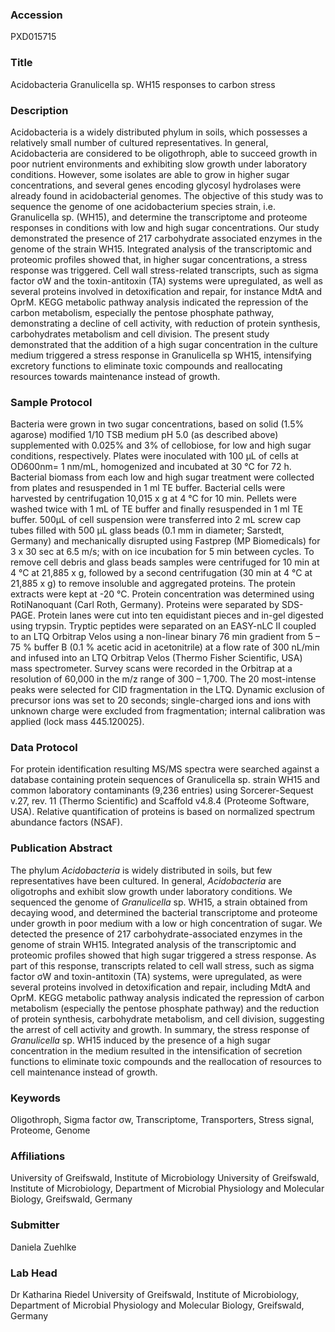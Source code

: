 ### Accession
PXD015715

### Title
Acidobacteria Granulicella sp. WH15 responses to carbon stress

### Description
Acidobacteria is a widely distributed phylum in soils, which possesses a relatively small number of cultured representatives. In general, Acidobacteria are considered to be oligothroph, able to succeed growth in poor nutrient environments and exhibiting slow growth under laboratory conditions. However, some isolates are able to grow in higher sugar concentrations, and several genes encoding glycosyl hydrolases were already found in acidobacterial genomes. The objective of this study was to sequence the genome of one acidobacterium species strain, i.e. Granulicella sp. (WH15), and determine the transcriptome and proteome responses in conditions with low and high sugar concentrations. Our study demonstrated the presence of 217 carbohydrate associated enzymes in the genome of the strain WH15. Integrated analysis of the transcriptomic and proteomic profiles showed that, in higher sugar concentrations, a stress response was triggered. Cell wall stress-related transcripts, such as sigma factor σW and the toxin-antitoxin (TA) systems were upregulated, as well as several proteins involved in detoxification and repair, for instance MdtA and OprM. KEGG metabolic pathway analysis indicated the repression of the carbon metabolism, especially the pentose phosphate pathway, demonstrating a decline of cell activity, with reduction of protein synthesis, carbohydrates metabolism and cell division. The present study demonstrated that the addition of a high sugar concentration in the culture medium triggered a stress response in Granulicella sp WH15, intensifying excretory functions to eliminate toxic compounds and reallocating resources towards maintenance instead of growth.

### Sample Protocol
Bacteria were grown in two sugar concentrations, based on solid (1.5% agarose) modified 1/10 TSB medium pH 5.0 (as described above) supplemented with 0.025% and 3% of cellobiose, for low and high sugar conditions, respectively. Plates were inoculated with 100 μL of cells at OD600nm= 1 nm/mL, homogenized and incubated at 30 °C for 72 h. Bacterial biomass from each low and high sugar treatment were collected from plates and resuspended in 1 ml TE buffer. Bacterial cells were harvested by centrifugation 10,015 x g at 4 °C for 10 min. Pellets were washed twice with 1 mL of TE buffer and finally resuspended in 1 ml TE buffer. 500µL of cell suspension were transferred into 2 mL screw cap tubes filled with 500 µL glass beads (0.1 mm in diameter; Sarstedt, Germany) and mechanically disrupted using Fastprep (MP Biomedicals) for 3 x 30 sec at 6.5 m/s; with on ice incubation for 5 min between cycles. To remove cell debris and glass beads samples were centrifuged for 10 min at 4 °C at 21,885 x g, followed by a second centrifugation (30 min at 4 °C at 21,885 x g) to remove insoluble and aggregated proteins. The protein extracts were kept at -20 °C. Protein concentration was determined using RotiNanoquant (Carl Roth, Germany). Proteins were separated by SDS-PAGE. Protein lanes were cut into ten equidistant pieces and in-gel digested using trypsin. Tryptic peptides were separated on an EASY-nLC II coupled to an LTQ Orbitrap Velos using a non-linear binary 76 min gradient from 5 – 75 % buffer B (0.1 % acetic acid in acetonitrile) at a flow rate of 300 nL/min and infused into an LTQ Orbitrap Velos (Thermo Fisher Scientific, USA) mass spectrometer. Survey scans were recorded in the Orbitrap at a resolution of 60,000 in the m/z range of 300 – 1,700. The 20 most-intense peaks were selected for CID fragmentation in the LTQ. Dynamic exclusion of precursor ions was set to 20 seconds; single-charged ions and ions with unknown charge were excluded from fragmentation; internal calibration was applied (lock mass 445.120025).

### Data Protocol
For protein identification resulting MS/MS spectra were searched against a database containing protein sequences of Granulicella sp. strain WH15 and common laboratory contaminants (9,236 entries) using Sorcerer-Sequest v.27, rev. 11 (Thermo Scientific) and Scaffold v4.8.4 (Proteome Software, USA). Relative quantification of proteins is based on normalized spectrum abundance factors (NSAF).

### Publication Abstract
The phylum <i>Acidobacteria</i> is widely distributed in soils, but few representatives have been cultured. In general, <i>Acidobacteria</i> are oligotrophs and exhibit slow growth under laboratory conditions. We sequenced the genome of <i>Granulicella</i> sp. WH15, a strain obtained from decaying wood, and determined the bacterial transcriptome and proteome under growth in poor medium with a low or high concentration of sugar. We detected the presence of 217 carbohydrate-associated enzymes in the genome of strain WH15. Integrated analysis of the transcriptomic and proteomic profiles showed that high sugar triggered a stress response. As part of this response, transcripts related to cell wall stress, such as sigma factor &#x3c3;W and toxin-antitoxin (TA) systems, were upregulated, as were several proteins involved in detoxification and repair, including MdtA and OprM. KEGG metabolic pathway analysis indicated the repression of carbon metabolism (especially the pentose phosphate pathway) and the reduction of protein synthesis, carbohydrate metabolism, and cell division, suggesting the arrest of cell activity and growth. In summary, the stress response of <i>Granulicella</i> sp. WH15 induced by the presence of a high sugar concentration in the medium resulted in the intensification of secretion functions to eliminate toxic compounds and the reallocation of resources to cell maintenance instead of growth.

### Keywords
Oligothroph, Sigma factor σw, Transcriptome, Transporters, Stress signal, Proteome, Genome

### Affiliations
University of Greifswald, Institute of Microbiology
University of Greifswald, Institute of Microbiology, Department of Microbial Physiology and Molecular Biology, Greifswald, Germany

### Submitter
Daniela Zuehlke

### Lab Head
Dr Katharina Riedel
University of Greifswald, Institute of Microbiology, Department of Microbial Physiology and Molecular Biology, Greifswald, Germany


